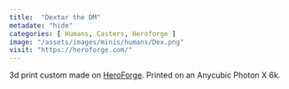 ```yaml
---
title:  "Dextar the DM"
metadate: "hide"
categories: [ Humans, Casters, Heroforge ]
image: "/assets/images/minis/humans/Dex.png"
visit: "https://heroforge.com/"
---
```

3d print custom made on [HeroForge](https://heroforge.com). 
Printed on an Anycubic Photon X 6k.